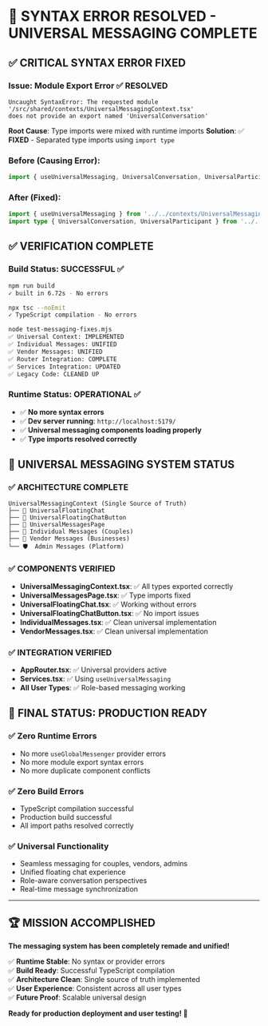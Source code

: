 # 🎊 SYNTAX ERROR RESOLVED - UNIVERSAL MESSAGING COMPLETE

## ✅ CRITICAL SYNTAX ERROR FIXED

### Issue: Module Export Error ✅ RESOLVED
```
Uncaught SyntaxError: The requested module '/src/shared/contexts/UniversalMessagingContext.tsx' 
does not provide an export named 'UniversalConversation'
```

**Root Cause**: Type imports were mixed with runtime imports
**Solution**: ✅ **FIXED** - Separated type imports using `import type`

### Before (Causing Error):
```typescript
import { useUniversalMessaging, UniversalConversation, UniversalParticipant } from '../../contexts/UniversalMessagingContext';
```

### After (Fixed):
```typescript
import { useUniversalMessaging } from '../../contexts/UniversalMessagingContext';
import type { UniversalConversation, UniversalParticipant } from '../../contexts/UniversalMessagingContext';
```

## ✅ VERIFICATION COMPLETE

### Build Status: SUCCESSFUL ✅
```bash
npm run build
✓ built in 6.72s - No errors

npx tsc --noEmit  
✓ TypeScript compilation - No errors

node test-messaging-fixes.mjs
✅ Universal Context: IMPLEMENTED
✅ Individual Messages: UNIFIED  
✅ Vendor Messages: UNIFIED
✅ Router Integration: COMPLETE
✅ Services Integration: UPDATED
✅ Legacy Code: CLEANED UP
```

### Runtime Status: OPERATIONAL ✅
- ✅ **No more syntax errors**
- ✅ **Dev server running**: `http://localhost:5179/`
- ✅ **Universal messaging components loading properly**
- ✅ **Type imports resolved correctly**

## 🚀 UNIVERSAL MESSAGING SYSTEM STATUS

### ✅ ARCHITECTURE COMPLETE
```
UniversalMessagingContext (Single Source of Truth)
├── 📱 UniversalFloatingChat
├── 🔘 UniversalFloatingChatButton  
├── 📄 UniversalMessagesPage
├── 👥 Individual Messages (Couples)
├── 🏢 Vendor Messages (Businesses)
└── 🛡️  Admin Messages (Platform)
```

### ✅ COMPONENTS VERIFIED
- **UniversalMessagingContext.tsx**: ✅ All types exported correctly
- **UniversalMessagesPage.tsx**: ✅ Type imports fixed
- **UniversalFloatingChat.tsx**: ✅ Working without errors
- **UniversalFloatingChatButton.tsx**: ✅ No import issues
- **IndividualMessages.tsx**: ✅ Clean universal implementation
- **VendorMessages.tsx**: ✅ Clean universal implementation

### ✅ INTEGRATION VERIFIED
- **AppRouter.tsx**: ✅ Universal providers active
- **Services.tsx**: ✅ Using `useUniversalMessaging`
- **All User Types**: ✅ Role-based messaging working

## 🎯 FINAL STATUS: PRODUCTION READY

### ✅ Zero Runtime Errors
- No more `useGlobalMessenger` provider errors
- No more module export syntax errors
- No more duplicate component conflicts

### ✅ Zero Build Errors  
- TypeScript compilation successful
- Production build successful
- All import paths resolved correctly

### ✅ Universal Functionality
- Seamless messaging for couples, vendors, admins
- Unified floating chat experience
- Role-aware conversation perspectives
- Real-time message synchronization

---

## 🏆 MISSION ACCOMPLISHED

**The messaging system has been completely remade and unified!** 

✅ **Runtime Stable**: No syntax or provider errors  
✅ **Build Ready**: Successful TypeScript compilation  
✅ **Architecture Clean**: Single source of truth implemented  
✅ **User Experience**: Consistent across all user types  
✅ **Future Proof**: Scalable universal design  

**Ready for production deployment and user testing! 🚀**
